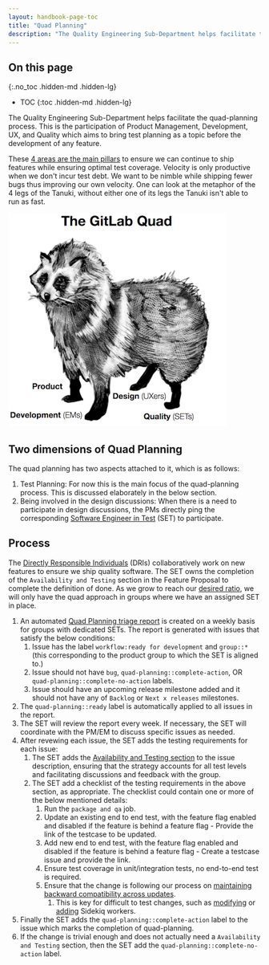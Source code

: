 ```yaml
---
layout: handbook-page-toc
title: "Quad Planning"
description: "The Quality Engineering Sub-Department helps facilitate the quad-planning process. This is the participation of Product Management, Development, UX, and Quality which aims to bring test planning as a topic before the development of any feature."
---
```


## On this page
{:.no_toc .hidden-md .hidden-lg}

- TOC
{:toc .hidden-md .hidden-lg}

The Quality Engineering Sub-Department helps facilitate the quad-planning process.
This is the participation of Product Management, Development, UX, and Quality which aims to bring test planning as a topic before the development of any feature.

These [4 areas are the main pillars](https://about.gitlab.com/handbook/product/product-processes/#pm-em-ux-and-set-quad-dris) to ensure we can continue to ship features while ensuring optimal test coverage. Velocity is only productive when we don't incur test debt. We want to be nimble while shipping fewer bugs thus improving our own velocity. One can look at the metaphor of the 4 legs of the Tanuki, without either one of its legs the Tanuki isn't able to run as fast.

![gl-tanuki](./gl-quad.png)

## Two dimensions of Quad Planning

The quad planning has two aspects attached to it, which is as follows:
  1. Test Planning: For now this is the main focus of the quad-planning process. This is discussed elaborately in the below section.
  1. Being involved in the design discussions: When there is a need to participate in design discussions, the PMs directly ping the corresponding [Software Engineer in Test](https://handbook.gitlab.com/job-families/engineering/software-engineer-in-test/) (SET) to participate.

## Process

The [Directly Responsible Individuals](https://about.gitlab.com/handbook/people-group/directly-responsible-individuals/) (DRIs) collaboratively work on new features to ensure we ship quality software.
The SET owns the completion of the `Availability and Testing` section in the Feature Proposal to complete the definition of done. As we grow to reach our [desired ratio](/handbook/engineering/quality/#staffing-planning), we will only have the quad approach in groups where we have an assigned SET in place.
   1. An automated [Quad Planning triage report](https://gitlab.com/gitlab-org/quality/triage-ops/-/blob/master/policies/stages/report/quad-planning-issues.yml) is created on a weekly basis for groups with dedicated SETs. The report is generated with issues that satisfy the below conditions:
      1. Issue has the label `workflow:ready for development` and `group::*` (this corresponding to the product group to which the SET is aligned to.)
      1. Issue should not have `bug`, `quad-planning::complete-action`, OR `quad-planning::complete-no-action` labels.
      1. Issue should have an upcoming release milestone added and it should not have any of `Backlog` or `Next x releases` milestones.
   1. The `quad-planning::ready` label is automatically applied to all issues in the report.
   1. The SET will review the report every week. If necessary, the SET will coordinate with the PM/EM to discuss specific issues as needed.
   1. After revewing each issue, the SET adds the testing requirements for each issue:
      1. The SET adds the [Availability and Testing section](https://gitlab.com/gitlab-org/gitlab/-/blob/master/.gitlab/issue_templates/Feature%20proposal%20-%20detailed.md#L66) to the issue description, ensuring that the strategy accounts for all test levels and facilitating discussions and feedback with the group.
      1. The SET add a checklist of the testing requirements in the above section, as appropriate. The checklist could contain one or more of the below mentioned details:
         1. Run the `package and qa` job.
         1. Update an existing end to end test, with the feature flag enabled and disabled if the feature is behind a feature flag - Provide the link of the testcase to be updated.
         1. Add new end to end test, with the feature flag enabled and disabled if the feature is behind a feature flag - Create a testcase issue and provide the link.
         1. Ensure test coverage in unit/integration tests, no end-to-end test is required.
         1. Ensure that the change is following our process on [maintaining backward compatibility across updates](https://docs.gitlab.com/ee/development/multi_version_compatibility.html).
            1. This is key for difficult to test changes, such as [modifying](https://docs.gitlab.com/ee/development/multi_version_compatibility.html#when-modifying-a-sidekiq-worker) or [adding](https://docs.gitlab.com/ee/development/multi_version_compatibility.html#when-adding-a-new-sidekiq-worker) Sidekiq workers.
   1. Finally the SET adds the `quad-planning::complete-action` label to the issue which marks the completion of quad-planning.
   1. If the change is trivial enough and does not actually need a `Availability and Testing` section, then the SET add the `quad-planning::complete-no-action` label.

